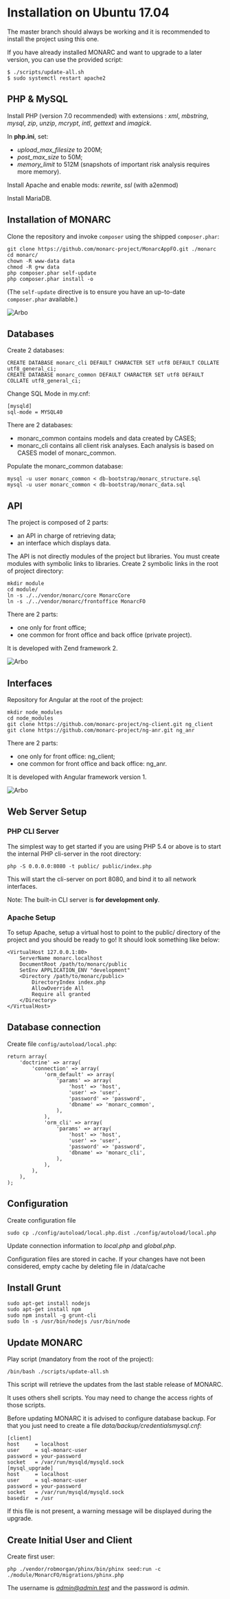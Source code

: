 Installation on Ubuntu 17.04
============================

The master branch should always be working and it is recommended to install the
project using this one.

If you have already installed MONARC and want to upgrade to a later version, you
can use the provided script:

    $ ./scripts/update-all.sh
    $ sudo systemctl restart apache2



PHP & MySQL
-----------

Install PHP (version 7.0 recommended) with extensions : *xml*, *mbstring*,
*mysql*, *zip*, *unzip*, *mcrypt*, *intl*, *gettext* and *imagick*.

In __php.ini__, set:

* *upload_max_filesize* to 200M;
* *post_max_size* to 50M;
* *memory_limit* to 512M (snapshots of important risk analysis requires more
  memory).

Install Apache and enable mods: *rewrite*, *ssl* (with a2enmod)

Install MariaDB.


Installation of MONARC
----------------------

Clone the repository and invoke `composer` using the shipped `composer.phar`:

    git clone https://github.com/monarc-project/MonarcAppFO.git ./monarc   
    cd monarc/
    chown -R www-data data
    chmod -R g+w data
    php composer.phar self-update
    php composer.phar install -o

(The `self-update` directive is to ensure you have an up-to-date `composer.phar`
available.)

![Arbo](pictures/arbo1.png "Arbo")


Databases
---------
Create 2 databases:

    CREATE DATABASE monarc_cli DEFAULT CHARACTER SET utf8 DEFAULT COLLATE utf8_general_ci;
    CREATE DATABASE monarc_common DEFAULT CHARACTER SET utf8 DEFAULT COLLATE utf8_general_ci;

Change SQL Mode in my.cnf:

    [mysqld]
    sql-mode = MYSQL40

There are 2 databases:

* monarc_common contains models and data created by CASES;
* monarc_cli contains all client risk analyses. Each analysis is based on CASES
  model of monarc_common.

Populate the monarc_common database:

    mysql -u user monarc_common < db-bootstrap/monarc_structure.sql
    mysql -u user monarc_common < db-bootstrap/monarc_data.sql


API
---

The project is composed of 2 parts:

* an API in charge of retrieving data;
* an interface which displays data.

The API is not directly modules of the project but libraries.
You must create modules with symbolic links to libraries.
Create 2 symbolic links in the root of project directory:

    mkdir module
    cd module/
    ln -s ./../vendor/monarc/core MonarcCore
    ln -s ./../vendor/monarc/frontoffice MonarcFO

There are 2 parts:

* one only for front office;
* one common for front office and back office (private project).

It is developed with Zend framework 2.

![Arbo](pictures/arbo2.png "Arbo")


Interfaces
----------

Repository for Angular at the root of the project:

    mkdir node_modules
    cd node_modules
    git clone https://github.com/monarc-project/ng-client.git ng_client
    git clone https://github.com/monarc-project/ng-anr.git ng_anr    

There are 2 parts:
* one only for front office: ng_client;
* one common for front office and back office: ng_anr.

It is developed with Angular framework version 1.

![Arbo](pictures/arbo3.png "Arbo")


Web Server Setup
----------------

### PHP CLI Server

The simplest way to get started if you are using PHP 5.4 or above is to start
the internal PHP cli-server in the root directory:

    php -S 0.0.0.0:8080 -t public/ public/index.php

This will start the cli-server on port 8080, and bind it to all network
interfaces.

Note: The built-in CLI server is **for development only**.

### Apache Setup

To setup Apache, setup a virtual host to point to the public/ directory of the
project and you should be ready to go! It should look something like below:

    <VirtualHost 127.0.0.1:80>
        ServerName monarc.localhost
        DocumentRoot /path/to/monarc/public
        SetEnv APPLICATION_ENV "development"
        <Directory /path/to/monarc/public>
            DirectoryIndex index.php
            AllowOverride All
            Require all granted
        </Directory>
    </VirtualHost>


Database connection
-------------------

Create file `config/autoload/local.php`:

    return array(
        'doctrine' => array(
            'connection' => array(
                'orm_default' => array(
                    'params' => array(
                        'host' => 'host',
                        'user' => 'user',
                        'password' => 'password',
                        'dbname' => 'monarc_common',
                    ),
                ),
                'orm_cli' => array(
                    'params' => array(
                        'host' => 'host',
                        'user' => 'user',
                        'password' => 'password',
                        'dbname' => 'monarc_cli',
                    ),
                ),
            ),
        ),
    );


Configuration
-------------

Create configuration file

    sudo cp ./config/autoload/local.php.dist ./config/autoload/local.php

Update connection information to *local.php* and *global.php*.

Configuration files are stored in cache.
If your changes have not been considered, empty cache by deleting file in
/data/cache

Install Grunt
-------------

    sudo apt-get install nodejs
    sudo apt-get install npm
    sudo npm install -g grunt-cli
    sudo ln -s /usr/bin/nodejs /usr/bin/node


Update MONARC
-------------

Play script (mandatory from the root of the project):

    /bin/bash ./scripts/update-all.sh

This script will retrieve the updates from the last stable release of MONARC.

It uses others shell scripts. You may need to change the access rights of those
scripts.

Before updating MONARC it is advised to configure database backup. For that you
just need to create a file _data/backup/credentialsmysql.cnf_:

    [client]
    host     = localhost
    user     = sql-monarc-user
    password = your-password
    socket   = /var/run/mysqld/mysqld.sock
    [mysql_upgrade]
    host     = localhost
    user     = sql-monarc-user
    password = your-password
    socket   = /var/run/mysqld/mysqld.sock
    basedir  = /usr

If this file is not present, a warning message will be displayed during the
upgrade.


Create Initial User and Client
------------------------------

Create first user:

    php ./vendor/robmorgan/phinx/bin/phinx seed:run -c ./module/MonarcFO/migrations/phinx.php


The username is *admin@admin.test* and the password is *admin*.
